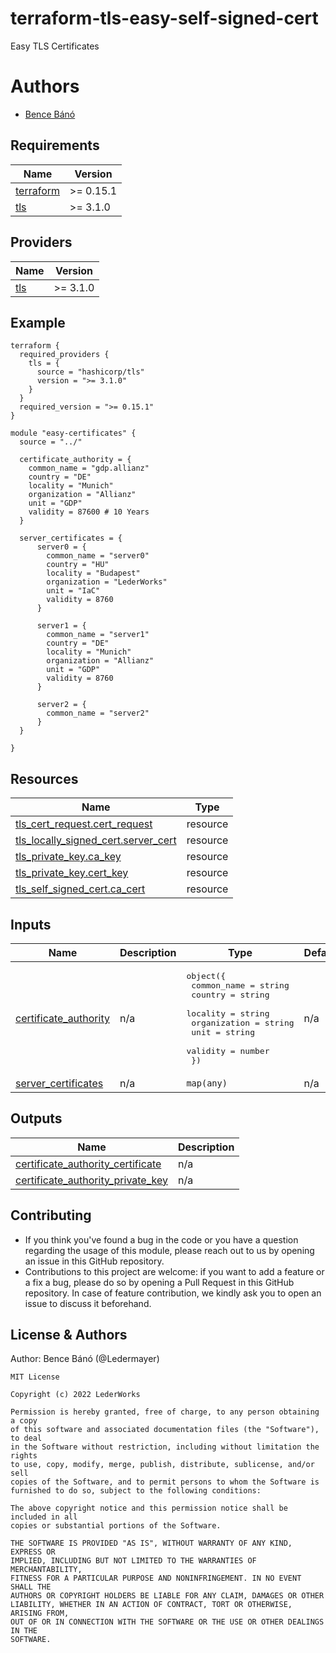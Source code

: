 <!-- BEGIN_TF_DOCS -->
<!-- markdownlint-disable-file MD033 MD012 -->
# terraform-tls-easy-self-signed-cert
Easy TLS Certificates

# Authors
  - [Bence Bánó](mailto:bence.bano@lederworks.com)

## Requirements

| Name | Version |
|------|---------|
| <a name="requirement_terraform"></a> [terraform](#requirement\_terraform) | >= 0.15.1 |
| <a name="requirement_tls"></a> [tls](#requirement\_tls) | >= 3.1.0 |

## Providers

| Name | Version |
|------|---------|
| <a name="provider_tls"></a> [tls](#provider\_tls) | >= 3.1.0 |

## Example

```hcl
terraform {
  required_providers {
    tls = {
      source = "hashicorp/tls"
      version = ">= 3.1.0"
    }
  }
  required_version = ">= 0.15.1"
}

module "easy-certificates" {
  source = "../"

  certificate_authority = {
    common_name = "gdp.allianz"
    country = "DE"
    locality = "Munich"
    organization = "Allianz"
    unit = "GDP"
    validity = 87600 # 10 Years
  }

  server_certificates = {
      server0 = {
        common_name = "server0"
        country = "HU"
        locality = "Budapest"
        organization = "LederWorks"
        unit = "IaC"
        validity = 8760
      }

      server1 = {
        common_name = "server1"
        country = "DE"
        locality = "Munich"
        organization = "Allianz"
        unit = "GDP"
        validity = 8760
      }

      server2 = {
        common_name = "server2"
      }
  }

}

```

## Resources

| Name | Type |
|------|------|
| [tls_cert_request.cert_request](https://registry.terraform.io/providers/hashicorp/tls/latest/docs/resources/cert_request) | resource |
| [tls_locally_signed_cert.server_cert](https://registry.terraform.io/providers/hashicorp/tls/latest/docs/resources/locally_signed_cert) | resource |
| [tls_private_key.ca_key](https://registry.terraform.io/providers/hashicorp/tls/latest/docs/resources/private_key) | resource |
| [tls_private_key.cert_key](https://registry.terraform.io/providers/hashicorp/tls/latest/docs/resources/private_key) | resource |
| [tls_self_signed_cert.ca_cert](https://registry.terraform.io/providers/hashicorp/tls/latest/docs/resources/self_signed_cert) | resource |

## Inputs

| Name | Description | Type | Default | Required |
|------|-------------|------|---------|:--------:|
| <a name="input_certificate_authority"></a> [certificate\_authority](#input\_certificate\_authority) | n/a | <pre>object({<br>    common_name  = string<br>    country      = string<br>    locality     = string<br>    organization = string<br>    unit         = string<br>    validity     = number<br>  })</pre> | n/a | yes |
| <a name="input_server_certificates"></a> [server\_certificates](#input\_server\_certificates) | n/a | `map(any)` | n/a | yes |

## Outputs

| Name | Description |
|------|-------------|
| <a name="output_certificate_authority_certificate"></a> [certificate\_authority\_certificate](#output\_certificate\_authority\_certificate) | n/a |
| <a name="output_certificate_authority_private_key"></a> [certificate\_authority\_private\_key](#output\_certificate\_authority\_private\_key) | n/a |

## Contributing

* If you think you've found a bug in the code or you have a question regarding
  the usage of this module, please reach out to us by opening an issue in
  this GitHub repository.
* Contributions to this project are welcome: if you want to add a feature or a
  fix a bug, please do so by opening a Pull Request in this GitHub repository.
  In case of feature contribution, we kindly ask you to open an issue to
  discuss it beforehand.

## License & Authors

Author: Bence Bánó (@Ledermayer)

```text
MIT License

Copyright (c) 2022 LederWorks

Permission is hereby granted, free of charge, to any person obtaining a copy
of this software and associated documentation files (the "Software"), to deal
in the Software without restriction, including without limitation the rights
to use, copy, modify, merge, publish, distribute, sublicense, and/or sell
copies of the Software, and to permit persons to whom the Software is
furnished to do so, subject to the following conditions:

The above copyright notice and this permission notice shall be included in all
copies or substantial portions of the Software.

THE SOFTWARE IS PROVIDED "AS IS", WITHOUT WARRANTY OF ANY KIND, EXPRESS OR
IMPLIED, INCLUDING BUT NOT LIMITED TO THE WARRANTIES OF MERCHANTABILITY,
FITNESS FOR A PARTICULAR PURPOSE AND NONINFRINGEMENT. IN NO EVENT SHALL THE
AUTHORS OR COPYRIGHT HOLDERS BE LIABLE FOR ANY CLAIM, DAMAGES OR OTHER
LIABILITY, WHETHER IN AN ACTION OF CONTRACT, TORT OR OTHERWISE, ARISING FROM,
OUT OF OR IN CONNECTION WITH THE SOFTWARE OR THE USE OR OTHER DEALINGS IN THE
SOFTWARE.
```
<!-- END_TF_DOCS -->